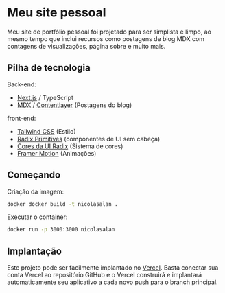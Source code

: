 # Meu site pessoal

Meu site de portfólio pessoal foi projetado para ser simplista e limpo, ao mesmo tempo que inclui recursos como postagens de blog MDX com contagens de visualizações, página sobre e muito mais.

## Pilha de tecnologia

Back-end:
- [Next.js](nextjs.org) / TypeScript
- [MDX](https://mdxjs.com) / [Contentlayer](https://contentlayer.dev/) (Postagens do blog)

front-end:
- [Tailwind CSS](https://tailwindcss.com) (Estilo)
- [Radix Primitives](https://www.radix-ui.com/primitives) (componentes de UI sem cabeça)
- [Cores da UI Radix](https://www.radix-ui.com/colors) (Sistema de cores)
- [Framer Motion](https://www.framer.com/motion/) (Animações)

## Começando

Criação da imagem:
```bash
docker docker build -t nicolasalan .
```
Executar o container:
```bash
docker run -p 3000:3000 nicolasalan
```

## Implantação

Este projeto pode ser facilmente implantado no [Vercel](https://vercel.com/new/clone). Basta conectar sua conta Vercel ao repositório GitHub e o Vercel construirá e implantará automaticamente seu aplicativo a cada novo push para o branch principal.